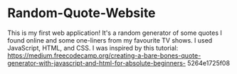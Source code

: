 # Random-Quote-Website
This is my first web application! It's a random generator of some quotes I found online and some one-liners from my 
favourite TV shows. I used JavaScript, HTML, and CSS.
I was inspired by this tutorial: 
https://medium.freecodecamp.org/creating-a-bare-bones-quote-generator-with-javascript-and-html-for-absolute-beginners-
5264e1725f08
